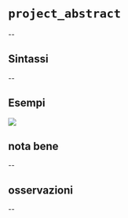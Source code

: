 # `project_abstract`

--

## Sintassi

--

## Esempi

![](/img/variabili/project_abstract/project_abstract1.png)

## nota bene

--

## osservazioni

--